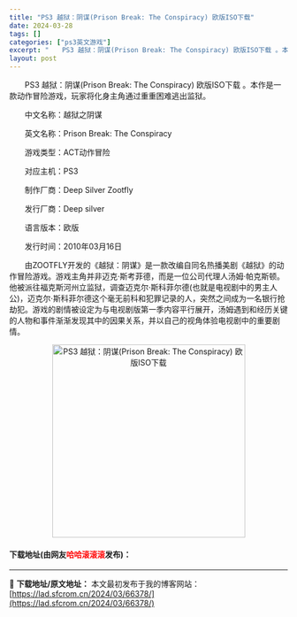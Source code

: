 ```yaml
---
title: "PS3 越狱：阴谋(Prison Break: The Conspiracy) 欧版ISO下载"
date: 2024-03-28
tags: []
categories: ["ps3英文游戏"]
excerpt: "　　PS3 越狱：阴谋(Prison Break: The Conspiracy) 欧版ISO下载 。本作是一款动作冒险游戏，玩家将化身主角通过重重困难逃出监狱。 　　中文名称：越狱之阴谋 　　英文名称：Prison Break: The Conspiracy 　　游戏类型：ACT动作冒险 　　对应&hellip;"
layout: post
---
```


 <p>　　PS3 越狱：阴谋(Prison Break: The Conspiracy) 欧版ISO下载 。本作是一款动作冒险游戏，玩家将化身主角通过重重困难逃出监狱。</p> <p>　　中文名称：越狱之阴谋</p> <p>　　英文名称：Prison Break: The Conspiracy</p> <p>　　游戏类型：ACT动作冒险</p> <p>　　对应主机：PS3</p> <p>　　制作厂商：Deep Silver Zootfly</p> <p>　　发行厂商：Deep silver</p> <p>　　语言版本：欧版</p> <p>　　发行时间：2010年03月16日</p> <p>　　由ZOOTFLY开发的《越狱：阴谋》是一款改编自同名热播美剧《越狱》的动作冒险游戏。游戏主角并非迈克&middot;斯考菲德，而是一位公司代理人汤姆&middot;帕克斯顿。他被派往福克斯河州立监狱，调查迈克尔&middot;斯科菲尔德(也就是电视剧中的男主人公)，迈克尔&middot;斯科菲尔德这个毫无前科和犯罪记录的人，突然之间成为一名银行抢劫犯。游戏的剧情被设定为与电视剧版第一季内容平行展开，汤姆遇到和经历关键的人物和事件渐渐发现其中的因果关系，并以自己的视角体验电视剧中的重要剧情。</p> <p align="center"><img align="" border="0" src="https://www.2023game.com/d/file/p/2021/07-22/36cbfbb5bb1d719392038a327168885a.jpg" width="349" alt="PS3 越狱：阴谋(Prison Break: The Conspiracy) 欧版ISO下载" /></p> <p><h4>下载地址(由网友<font color="red">哈哈滚滚滚</font>发布)：</h4></p> 

---
📖 **下载地址/原文地址：** 本文最初发布于我的博客网站：[https://lad.sfcrom.cn/2024/03/66378/](https://lad.sfcrom.cn/2024/03/66378/)
